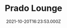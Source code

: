 ---
date: 2021-10-20T16:23:53.000Z
title: Prado Lounge
latitude: 52.038753546679395
longitude: 0.73050606300146
url: https://thelounges.co.uk
category: checkin
---